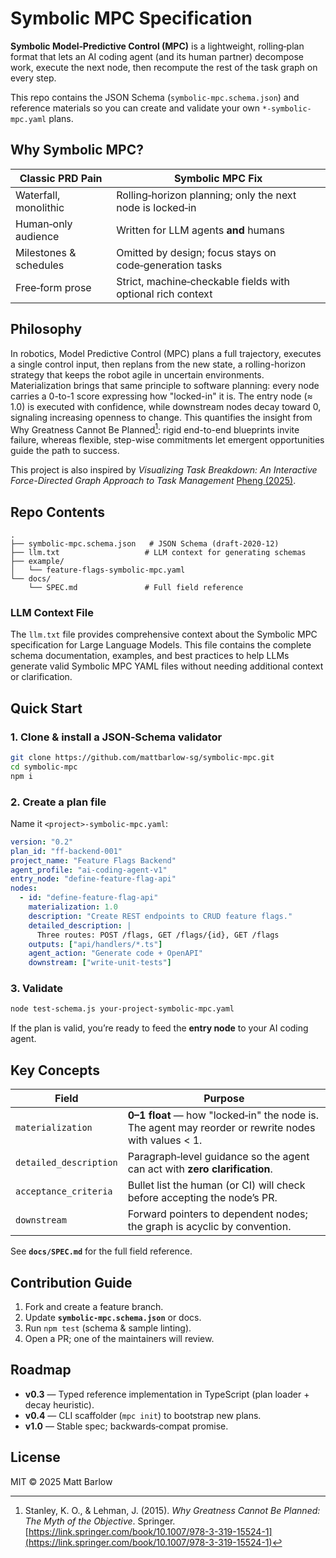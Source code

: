 # Symbolic MPC Specification

**Symbolic Model‑Predictive Control (MPC)** is a lightweight, rolling‑plan format that lets an AI coding agent (and its human partner) decompose work, execute the next node, then recompute the rest of the task graph on every step.

This repo contains the JSON Schema (`symbolic-mpc.schema.json`) and reference materials so you can create and validate your own `*-symbolic-mpc.yaml` plans.

## Why Symbolic MPC?

| Classic PRD Pain       | Symbolic MPC Fix                                            |
| ---------------------- | ----------------------------------------------------------- |
| Waterfall, monolithic  | Rolling‑horizon planning; only the next node is locked‑in   |
| Human‑only audience    | Written for LLM agents **and** humans                       |
| Milestones & schedules | Omitted by design; focus stays on code‑generation tasks     |
| Free‑form prose        | Strict, machine‑checkable fields with optional rich context |

## Philosophy

In robotics, Model Predictive Control (MPC) plans a full trajectory, executes a single control input, then replans from the new state, a rolling-horizon strategy that keeps the robot agile in uncertain environments. Materialization brings that same principle to software planning: every node carries a 0-to-1 score expressing how "locked-in" it is. The entry node (≈ 1.0) is executed with confidence, while downstream nodes decay toward 0, signaling increasing openness to change. This quantifies the insight from Why Greatness Cannot Be Planned[^1]: rigid end-to-end blueprints invite failure, whereas flexible, step-wise commitments let emergent opportunities guide the path to success.

[^1]: Stanley, K. O., & Lehman, J. (2015). _Why Greatness Cannot Be Planned: The Myth of the Objective_. Springer. [https://link.springer.com/book/10.1007/978-3-319-15524-1](https://link.springer.com/book/10.1007/978-3-319-15524-1)

This project is also inspired by _Visualizing Task Breakdown: An Interactive Force-Directed Graph Approach to Task Management_ [Pheng (2025)](https://libraetd.lib.virginia.edu/downloads/7m01bn343?filename=Pheng_Lanah_Technical_Report.pdf).

## Repo Contents

```
.
├── symbolic-mpc.schema.json   # JSON Schema (draft‑2020‑12)
├── llm.txt                   # LLM context for generating schemas
├── example/
│   └── feature-flags-symbolic-mpc.yaml
└── docs/
    └── SPEC.md               # Full field reference
```

### LLM Context File

The `llm.txt` file provides comprehensive context about the Symbolic MPC specification for Large Language Models. This file contains the complete schema documentation, examples, and best practices to help LLMs generate valid Symbolic MPC YAML files without needing additional context or clarification.

## Quick Start

### 1. Clone & install a JSON‑Schema validator

```bash
git clone https://github.com/mattbarlow-sg/symbolic-mpc.git
cd symbolic-mpc
npm i
```

### 2. Create a plan file

Name it `<project>-symbolic-mpc.yaml`:

```yaml
version: "0.2"
plan_id: "ff-backend-001"
project_name: "Feature Flags Backend"
agent_profile: "ai-coding-agent-v1"
entry_node: "define-feature-flag-api"
nodes:
  - id: "define-feature-flag-api"
    materialization: 1.0
    description: "Create REST endpoints to CRUD feature flags."
    detailed_description: |
      Three routes: POST /flags, GET /flags/{id}, GET /flags
    outputs: ["api/handlers/*.ts"]
    agent_action: "Generate code + OpenAPI"
    downstream: ["write-unit-tests"]
```

### 3. Validate

```bash
node test-schema.js your-project-symbolic-mpc.yaml
```

If the plan is valid, you’re ready to feed the **entry node** to your AI coding agent.

## Key Concepts

| Field                  | Purpose                                                                                              |
| ---------------------- | ---------------------------------------------------------------------------------------------------- |
| `materialization`      | **0–1 float** — how "locked‑in" the node is. The agent may reorder or rewrite nodes with values < 1. |
| `detailed_description` | Paragraph‑level guidance so the agent can act with **zero clarification**.                           |
| `acceptance_criteria`  | Bullet list the human (or CI) will check before accepting the node’s PR.                             |
| `downstream`           | Forward pointers to dependent nodes; the graph is acyclic by convention.                             |

See **`docs/SPEC.md`** for the full field reference.

## Contribution Guide

1. Fork and create a feature branch.
2. Update **`symbolic-mpc.schema.json`** or docs.
3. Run `npm test` (schema & sample linting).
4. Open a PR; one of the maintainers will review.

## Roadmap

- **v0.3** — Typed reference implementation in TypeScript (plan loader + decay heuristic).
- **v0.4** — CLI scaffolder (`mpc init`) to bootstrap new plans.
- **v1.0** — Stable spec; backwards‑compat promise.

## License

MIT © 2025 Matt Barlow
